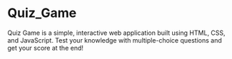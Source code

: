 # Quiz_Game
Quiz Game is a simple, interactive web application built using HTML, CSS, and JavaScript.
Test your knowledge with multiple-choice questions and get your score at the end!
